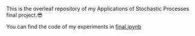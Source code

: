 This is the overleaf repository of my Applications of Stochastic Processes final project.😎

You can find the code of my experiments in [final.ipynb](final.ipynb)
